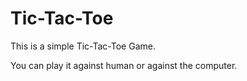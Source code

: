 # Tic-Tac-Toe
 
 This is a simple Tic-Tac-Toe Game.

 You can play it against human or against the computer.

